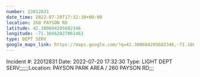 ```yaml
---
number: 22012831
date_time: 2022-07-20T17:32:30+00:00
location: 260 PAYSON RD
latitude: 42.380604205682346
longitude: -71.16662827061461
type: DEPT SERV
google_maps_link: https://maps.google.com/?q=42.380604205682346,-71.16662827061461
---
```


Incident #: 22012831  Date: 2022-07-20 17:32:30   Type: LIGHT DEPT SERV;;;;;;Location: PAYSON PARK AREA / 260 PAYSON RD;;;
